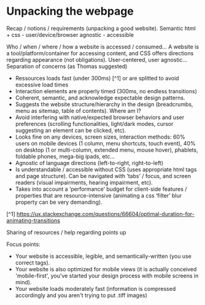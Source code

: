 # Unpacking the webpage

Recap / notions / requirements (unpacking a good website). 
Semantic html + css - user/device/browser agnostic - accessible

Who / when / where / how a website is accessed / consumed…
A website is a tool/platform/container for accessing content, and CSS offers directions regarding appearance (not obligations). User-centered, user agnostic… Separation of concerns (as Thomas suggested)

- Ressources loads fast (under 300ms) [^1] or are splitted to avoid excessive load times
- Interaction elements are properly timed (300ms, no endless transitions)
- Coherent, semantic, and acknowledge expectable design patterns.
- Suggests the website structure/hierarchy in the design (breadcrumbs, menu as sitemap, table of contents). Where am I?
- Avoid interfering with native/expected browser behaviors and user preferences (scrolling functionalities, light/dark modes, cursor suggesting an element can be clicked, etc). 
- Looks fine on any devices, screen sizes, interaction methods: 60% users on mobile devices (1 column, menu shortcuts, touch event), 40% on desktop (1 or multi-column, extended menu, mouse hover), phablets, foldable phones, mega-big ipads, etc…
- Agnostic of language directions (left-to-right, right-to-left)
- Is understandable / accessible without CSS (uses appropriate html tags and page structure). Can be navigated with ‘tabs’ / focus, and screen readers (visual impairments, hearing impairment, etc).
- Takes into account a ‘performance’ budget for client-side features / properties that are resource-intensive (animating a css ‘filter’ blur property can be very demanding).

[^1] https://ux.stackexchange.com/questions/66604/optimal-duration-for-animating-transitions 

Sharing of resources / help regarding points up


Focus points:

- Your website is accessible, legible, and semantically-written (you use correct <html> tags).
- Your website is also optimized for mobile views (it is actually conceived 'mobile-first', you've started your design process with mobile screens in mind).
- Your website loads moderately fast (information is compressed accordingly and you aren't trying to put .tiff images)
